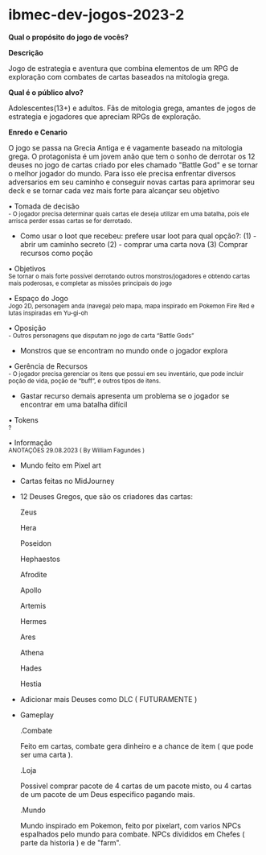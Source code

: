# ibmec-dev-jogos-2023-2

**Qual o propósito do jogo de vocês?**  

**Descrição**

Jogo de estrategia e aventura que combina elementos de um RPG de exploração com combates de cartas baseados na mitologia grega.


**Qual é o público alvo?**  

Adolescentes(13+) e adultos. Fãs de mitologia grega, amantes de jogos de estrategia e jogadores que apreciam RPGs de exploração.

**Enredo e Cenario**

O jogo se passa na Grecia Antiga e é vagamente baseado na mitologia grega. O protagonista é um jovem anão que tem o sonho de derrotar os 12 deuses no jogo de cartas criado por eles chamado "Battle God" e se tornar o melhor jogador do mundo. Para isso ele precisa enfrentar diversos adversarios em seu caminho e conseguir novas cartas para aprimorar seu deck e se tornar cada vez mais forte para alcançar seu objetivo



• Tomada de decisão  
<sub>- O jogador precisa determinar quais cartas ele deseja utilizar em uma batalha, pois ele arrisca perder essas cartas se for derrotado. 
- Como usar o loot que recebeu: prefere usar loot para qual opção?: (1) - abrir um caminho secreto (2) - comprar uma carta nova (3) Comprar recursos como poção</sub>

• Objetivos  
<sub>Se tornar o mais forte possível derrotando outros monstros/jogadores e obtendo cartas mais poderosas, e completar as missões principais do jogo</sub>

• Espaço do Jogo  
<sub>Jogo 2D, personagem anda (navega) pelo mapa, mapa inspirado em Pokemon Fire Red e lutas inspiradas em Yu-gi-oh</sub>

• Oposição  
<sub>- Outros personagens que disputam no jogo de carta “Battle Gods”
- Monstros que se encontram no mundo onde o jogador explora</sub>

• Gerência de Recursos  
<sub>- O jogador precisa gerenciar os itens que possui em seu inventário, que pode incluir poção de vida, poção de “buff”, e outros tipos de itens. 
- Gastar recurso demais apresenta um problema se o jogador se encontrar em uma batalha difícil</sub>


• Tokens  
<sub>?</sub>

• Informação  
<sub>
ANOTAÇÕES 29.08.2023 ( By William Fagundes )
- Mundo feito em Pixel art
- Cartas feitas no MidJourney
- 12 Deuses Gregos, que são os criadores das cartas:
  <p>Zeus</p>
  <p>Hera</p>
  <p>Poseidon</p>
  <p>Hephaestos</p>
  <p>Afrodite</p>
  <p>Apollo</p>
  <p>Artemis</p>
  <p>Hermes</p>
  <p>Ares</p>
  <p>Athena</p>
  <p>Hades</p>
  <p>Hestia</p>
  
- Adicionar mais Deuses como DLC ( FUTURAMENTE )

- Gameplay
  <p>.Combate</sub>
  <p>Feito em cartas, combate gera dinheiro e a chance de item ( que pode ser uma carta ).</p>

  .Loja
  <p>Possivel comprar pacote de 4 cartas de um pacote misto, ou 4 cartas de um pacote de um Deus especifico pagando mais.</p>

  .Mundo
  <p>Mundo inspirado em Pokemon, feito por pixelart, com varios NPCs espalhados pelo mundo para combate. NPCs divididos em Chefes ( parte da historia ) e de "farm".</p>
</sub>
